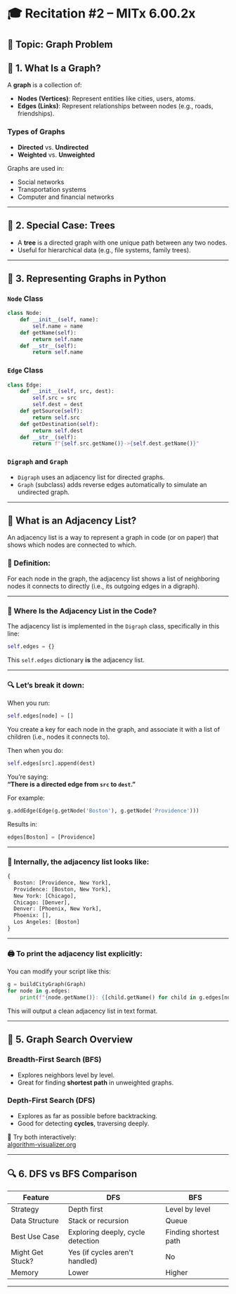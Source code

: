 # 🎓 Recitation #2 – MITx 6.00.2x

## 🧭 Topic: Graph Problem

## 🌌 1. What Is a Graph?

A **graph** is a collection of:

- **Nodes (Vertices)**: Represent entities like cities, users, atoms.
- **Edges (Links)**: Represent relationships between nodes (e.g., roads, friendships).

### Types of Graphs

- **Directed** vs. **Undirected**
- **Weighted** vs. **Unweighted**

Graphs are used in:
- Social networks
- Transportation systems
- Computer and financial networks

---

## 🌲 2. Special Case: Trees

- A **tree** is a directed graph with one unique path between any two nodes.
- Useful for hierarchical data (e.g., file systems, family trees).

---

## 🧰 3. Representing Graphs in Python

### `Node` Class

```python
class Node:
    def __init__(self, name):
        self.name = name
    def getName(self):
        return self.name
    def __str__(self):
        return self.name
```

### `Edge` Class

```python
class Edge:
    def __init__(self, src, dest):
        self.src = src
        self.dest = dest
    def getSource(self):
        return self.src
    def getDestination(self):
        return self.dest
    def __str__(self):
        return f"{self.src.getName()}->{self.dest.getName()}"
```

### `Digraph` and `Graph`

- `Digraph` uses an adjacency list for directed graphs.
- `Graph` (subclass) adds reverse edges automatically to simulate an undirected graph.

---

## 📘 What is an Adjacency List?

An adjacency list is a way to represent a graph in code (or on paper) that shows which nodes are connected to which.

### 📌 Definition:
For each node in the graph, the adjacency list shows a list of neighboring nodes it connects to directly (i.e., its outgoing edges in a digraph).

---

### 🧭 Where Is the Adjacency List in the Code?

The adjacency list is implemented in the `Digraph` class, specifically in this line:

```python
self.edges = {}
```

This `self.edges` dictionary **is** the adjacency list.

---

### 🔍 Let’s break it down:

When you run:
```python
self.edges[node] = []
```
You create a key for each node in the graph, and associate it with a list of children (i.e., nodes it connects to).

Then when you do:
```python
self.edges[src].append(dest)
```
You’re saying:  
**“There is a directed edge from `src` to `dest`.”**

For example:
```python
g.addEdge(Edge(g.getNode('Boston'), g.getNode('Providence')))
```
Results in:
```python
edges[Boston] = [Providence]
```

---

### 🧠 Internally, the adjacency list looks like:

```python
{
  Boston: [Providence, New York],
  Providence: [Boston, New York],
  New York: [Chicago],
  Chicago: [Denver],
  Denver: [Phoenix, New York],
  Phoenix: [],
  Los Angeles: [Boston]
}
```

---

### 🖨️ To print the adjacency list explicitly:

You can modify your script like this:

```python
g = buildCityGraph(Graph)
for node in g.edges:
    print(f"{node.getName()}: {[child.getName() for child in g.edges[node]]}")
```

This will output a clean adjacency list in text format.

---

## 🔁 5. Graph Search Overview

### Breadth-First Search (BFS)
- Explores neighbors level by level.
- Great for finding **shortest path** in unweighted graphs.

### Depth-First Search (DFS)
- Explores as far as possible before backtracking.
- Good for detecting **cycles**, traversing deeply.

🔗 Try both interactively:  
[algorithm-visualizer.org](https://algorithm-visualizer.org/brute-force/depth-first-search)

---

## 🔍 6. DFS vs BFS Comparison

| Feature            | DFS                            | BFS                            |
|--------------------|----------------------------------|--------------------------------|
| Strategy           | Depth first                     | Level by level                 |
| Data Structure     | Stack or recursion              | Queue                          |
| Best Use Case      | Exploring deeply, cycle detection | Finding shortest path          |
| Might Get Stuck?   | Yes (if cycles aren't handled)  | No                             |
| Memory             | Lower                           | Higher                         |

---



